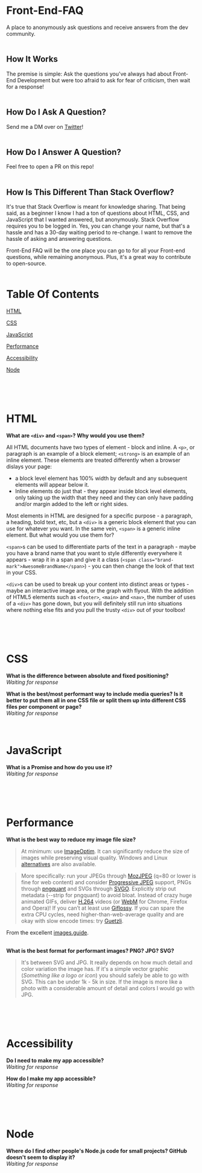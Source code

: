 # Front-End-FAQ
A place to anonymously ask questions and receive answers from the dev community. <br /> <br />

## How It Works
The premise is simple: Ask the questions you've always had about Front-End Development but were too afraid to ask for fear of criticism, then wait for a response! <br /> <br />

## How Do I Ask A Question?
Send me a DM over on [Twitter](https://twitter.com/EmmaWedekind)! <br /> <br />

## How Do I Answer A Question?
Feel free to open a PR on this repo! <br /> <br />

## How Is This Different Than Stack Overflow?
It's true that Stack Overflow is meant for knowledge sharing. That being said, as a beginner I know I had a ton of questions about HTML, CSS, and JavaScript that I wanted answered, but anonymously. Stack Overflow requires you to be logged in. Yes, you can change your name, but that's a hassle and has a 30-day waiting period to re-change. I want to remove the hassle of asking and answering questions.

Front-End FAQ will be the one place you can go to for all your Front-end questions, while remaining anonymous.  Plus, it's a great way to contribute to open-source. <br /> <br />

# Table Of Contents
[HTML](#html)

[CSS](#css)

[JavaScript](#javascript)

[Performance](#performance)

[Accessibility](#accessibility)

[Node](#node)

 <br/> <br/> <br/>

# HTML   
**What are `<div>` and `<span>`?  Why would you use them?**

All HTML documents have two types of element - block and inline.  A `<p>`, or paragraph is an example of a block element; `<strong>` is an example of an inline element. These elements are treated differently when a browser dislays your page:
- a block level element has 100% width by default and any subsequent elements will appear below it.
- Inline elements do just that - they appear inside block level elements, only taking up the width that they need and they can only have padding and/or margin added to the left or right sides.

Most elements in HTML are designed for a specific purpose - a paragraph, a heading, bold text, etc, but a `<div>` is a generic block element that you can use for whatever you want. In the same vein, `<span>` is a generic inline element. But what would you use them for?

`<span>`s can be used to differentiate parts of the text in a paragraph - maybe you have a brand name that you want to style differently everywhere it appears - wrap it in a span and give it a class (`<span class="brand-mark">AwesomeBrandName</span>`) - you can then change the look of that text in your CSS.

`<div>`s can be used to break up your content into distinct areas or types - maybe an interactive image area, or the graph with flyout. With the addition of HTML5 elements such as `<footer>`, `<main>` and `<nav>`, the number of uses of a `<div>` has gone down, but you will definitely still run into situations where nothing else fits and you pull the trusty `<div>` out of your toolbox!

<br/><br/><br/>


# CSS  

**What is the difference between absolute and fixed positioning?**  
_Waiting for response_


**What is the best/most performant way to include media queries? Is it better to put them all in one CSS file or split them up into different CSS files per component or page?**  
_Waiting for response_
<br/><br/><br/>



# JavaScript   

**What is a Promise and how do you use it?**  
_Waiting for response_

<br/><br/><br/>




# Performance   

**What is the best way to reduce my image file size?** 

>At minimum: use [ImageOptim](https://imageoptim.com/). It can significantly reduce the size of images while preserving visual quality. Windows and Linux [alternatives](https://imageoptim.com/versions.html) are also available.

>More specifically: run your JPEGs through [MozJPEG](https://github.com/mozilla/mozjpeg0) (q=80 or lower is fine for web content) and consider [Progressive JPEG](http://cloudinary.com/blog/progressive_jpegs_and_green_martians) support, PNGs through [pngquant](https://pngquant.org/) and SVGs through [SVGO](https://github.com/svg/svgo). Explicitly strip out metadata (--strip for pngquant) to avoid bloat. Instead of crazy huge animated GIFs, deliver [H.264](https://en.wikipedia.org/wiki/H.264/MPEG-4_AVC) videos (or [WebM](https://www.webmproject.org/) for Chrome, Firefox and Opera)! If you can’t at least use [Giflossy](https://github.com/pornel/giflossy). If you can spare the extra CPU cycles, need higher-than-web-average quality and are okay with slow encode times: try [Guetzli](https://research.googleblog.com/2017/03/announcing-guetzli-new-open-source-jpeg.html).

From the excellent [images.guide](https://images.guide/). <br/><br/>

**What is the best format for performant images? PNG? JPG? SVG?**  
> It's between SVG and JPG. It really depends on how much detail and color variation the image has. If it's a simple vector graphic (_Something like a logo or icon_) you should safely be able to go with SVG. This can be under 1k - 5k in size. If the image is more like a photo with a considerable amount of detail and colors I would go with JPG.

<br/><br/><br/>




# Accessibility   

**Do I need to make my app accessible?**  
_Waiting for response_

**How do I make my app accessible?**  
_Waiting for response_

<br/><br/><br/>


# Node  
**Where do I find other people's Node.js code for small projects? GitHub doesn't seem to display it?**  
_Waiting for response_
